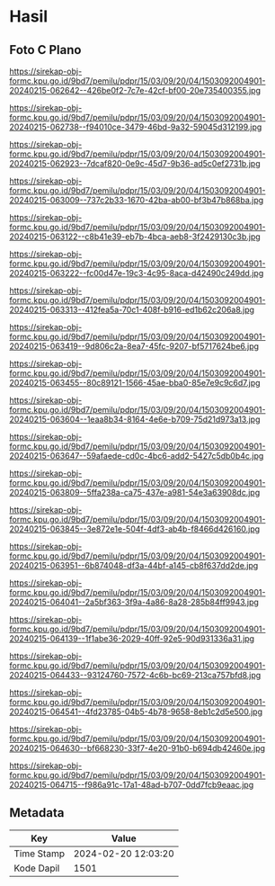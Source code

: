 # Hasil

## Foto C Plano

https://sirekap-obj-formc.kpu.go.id/9bd7/pemilu/pdpr/15/03/09/20/04/1503092004901-20240215-062642--426be0f2-7c7e-42cf-bf00-20e735400355.jpg

https://sirekap-obj-formc.kpu.go.id/9bd7/pemilu/pdpr/15/03/09/20/04/1503092004901-20240215-062738--f94010ce-3479-46bd-9a32-59045d312199.jpg

https://sirekap-obj-formc.kpu.go.id/9bd7/pemilu/pdpr/15/03/09/20/04/1503092004901-20240215-062923--7dcaf820-0e9c-45d7-9b36-ad5c0ef2731b.jpg

https://sirekap-obj-formc.kpu.go.id/9bd7/pemilu/pdpr/15/03/09/20/04/1503092004901-20240215-063009--737c2b33-1670-42ba-ab00-bf3b47b868ba.jpg

https://sirekap-obj-formc.kpu.go.id/9bd7/pemilu/pdpr/15/03/09/20/04/1503092004901-20240215-063122--c8b41e39-eb7b-4bca-aeb8-3f2429130c3b.jpg

https://sirekap-obj-formc.kpu.go.id/9bd7/pemilu/pdpr/15/03/09/20/04/1503092004901-20240215-063222--fc00d47e-19c3-4c95-8aca-d42490c249dd.jpg

https://sirekap-obj-formc.kpu.go.id/9bd7/pemilu/pdpr/15/03/09/20/04/1503092004901-20240215-063313--412fea5a-70c1-408f-b916-ed1b62c206a8.jpg

https://sirekap-obj-formc.kpu.go.id/9bd7/pemilu/pdpr/15/03/09/20/04/1503092004901-20240215-063419--9d806c2a-8ea7-45fc-9207-bf5717624be6.jpg

https://sirekap-obj-formc.kpu.go.id/9bd7/pemilu/pdpr/15/03/09/20/04/1503092004901-20240215-063455--80c89121-1566-45ae-bba0-85e7e9c9c6d7.jpg

https://sirekap-obj-formc.kpu.go.id/9bd7/pemilu/pdpr/15/03/09/20/04/1503092004901-20240215-063604--1eaa8b34-8164-4e6e-b709-75d21d973a13.jpg

https://sirekap-obj-formc.kpu.go.id/9bd7/pemilu/pdpr/15/03/09/20/04/1503092004901-20240215-063647--59afaede-cd0c-4bc6-add2-5427c5db0b4c.jpg

https://sirekap-obj-formc.kpu.go.id/9bd7/pemilu/pdpr/15/03/09/20/04/1503092004901-20240215-063809--5ffa238a-ca75-437e-a981-54e3a63908dc.jpg

https://sirekap-obj-formc.kpu.go.id/9bd7/pemilu/pdpr/15/03/09/20/04/1503092004901-20240215-063845--3e872e1e-504f-4df3-ab4b-f8466d426160.jpg

https://sirekap-obj-formc.kpu.go.id/9bd7/pemilu/pdpr/15/03/09/20/04/1503092004901-20240215-063951--6b874048-df3a-44bf-a145-cb8f637dd2de.jpg

https://sirekap-obj-formc.kpu.go.id/9bd7/pemilu/pdpr/15/03/09/20/04/1503092004901-20240215-064041--2a5bf363-3f9a-4a86-8a28-285b84ff9943.jpg

https://sirekap-obj-formc.kpu.go.id/9bd7/pemilu/pdpr/15/03/09/20/04/1503092004901-20240215-064139--1f1abe36-2029-40ff-92e5-90d931336a31.jpg

https://sirekap-obj-formc.kpu.go.id/9bd7/pemilu/pdpr/15/03/09/20/04/1503092004901-20240215-064433--93124760-7572-4c6b-bc69-213ca757bfd8.jpg

https://sirekap-obj-formc.kpu.go.id/9bd7/pemilu/pdpr/15/03/09/20/04/1503092004901-20240215-064541--4fd23785-04b5-4b78-9658-8eb1c2d5e500.jpg

https://sirekap-obj-formc.kpu.go.id/9bd7/pemilu/pdpr/15/03/09/20/04/1503092004901-20240215-064630--bf668230-33f7-4e20-91b0-b694db42460e.jpg

https://sirekap-obj-formc.kpu.go.id/9bd7/pemilu/pdpr/15/03/09/20/04/1503092004901-20240215-064715--f986a91c-17a1-48ad-b707-0dd7fcb9eaac.jpg


## Metadata

| Key        | Value               |
| ---------- | ------------------- |
| Time Stamp | 2024-02-20 12:03:20 |
| Kode Dapil | 1501                |



